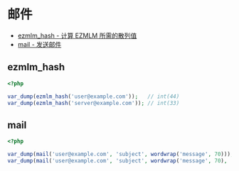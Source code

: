 # 邮件

* [ezmlm_hash - 计算 EZMLM 所需的散列值](#ezmlmhash)
* [mail - 发送邮件](#mail)

## ezmlm_hash

```php
<?php

var_dump(ezmlm_hash('user@example.com'));   // int(44)
var_dump(ezmlm_hash('server@example.com')); // int(33)

```

## mail

```php
<?php

var_dump(mail('user@example.com', 'subject', wordwrap('message', 70)));
var_dump(mail('user@example.com', 'subject', wordwrap('message', 70), 'From: server@example.com' . "\r\n" . 'Reply-To: server@example.com'));

```


